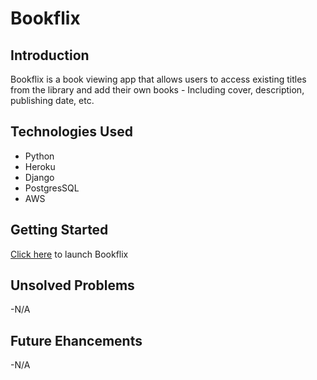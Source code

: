 # Bookflix

## Introduction

Bookflix is a book viewing app that allows users to access existing titles from the library and add their own books - Including cover, description, publishing date, etc.

## Technologies Used

- Python
- Heroku
- Django
- PostgresSQL
- AWS

## Getting Started

[Click here]() to launch Bookflix

## Unsolved Problems

-N/A

## Future Ehancements

-N/A
